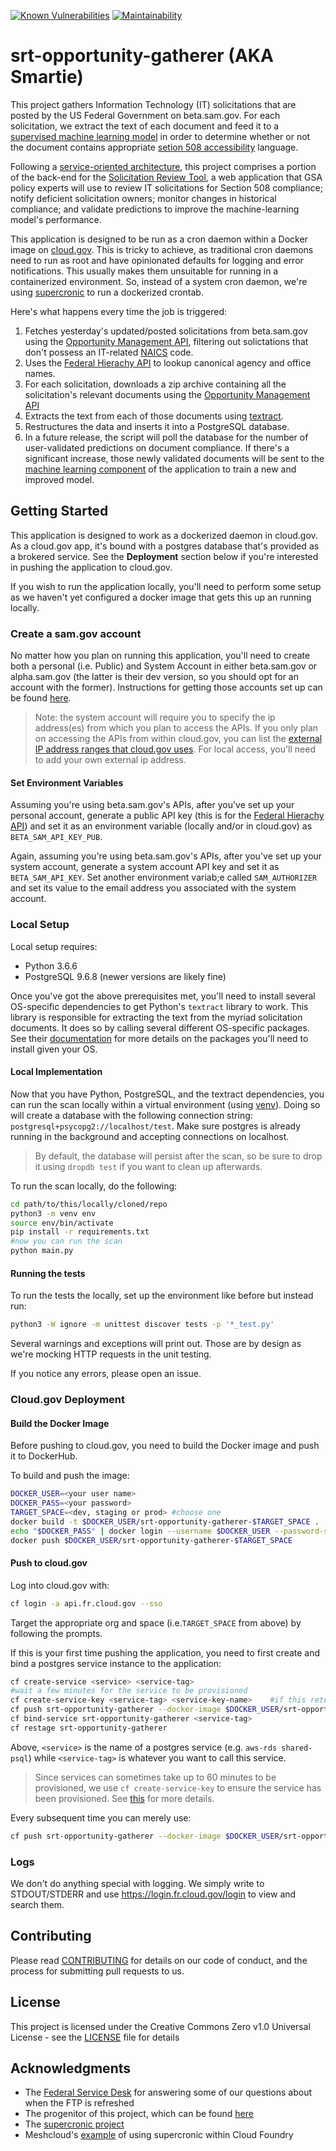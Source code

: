 [![Known Vulnerabilities](https://snyk.io/test/github/GSA/srt-opportunity-gatherer/badge.svg)](https://snyk.io/test/github/GSA/opportunity-gatherer)
[![Maintainability](https://api.codeclimate.com/v1/badges/08f7d22760fe258970d3/maintainability)](https://codeclimate.com/github/GSA/opportunity-gatherer/maintainability)

# srt-opportunity-gatherer (AKA Smartie)

This project gathers Information Technology (IT) solicitations that are posted by the US Federal Government on beta.sam.gov. For each solicitation, we extract the text of each document and feed it to a [supervised machine learning model](https://github.com/GSA/srt-ml) in order to determine whether or not the document contains appropriate [setion 508 accessibility](https://www.section508.gov/) language.

Following a [service-oriented architecture](https://en.wikipedia.org/wiki/Service-oriented_architecture), this project comprises a portion of the back-end for the [Solicitation Review Tool](https://github.com/GSA/srt-ui), a web application that GSA policy experts will use to review IT solicitations for Section 508 compliance; notify deficient solicitation owners; monitor changes in historical compliance; and validate predictions to improve the machine-learning model's performance.

This application is designed to be run as a cron daemon within a Docker image on [cloud.gov](https://cloud.gov/). This is tricky to achieve, as traditional cron daemons need to run as root and have opinionated defaults for logging and error notifications. This usually makes them unsuitable for running in a containerized environment. So, instead of a system cron daemon, we're using [supercronic](https://github.com/aptible/supercronic) to run a dockerized crontab. 

Here's what happens every time the job is triggered:
 1. Fetches yesterday's updated/posted solicitations from beta.sam.gov using the [Opportunity Management API](https://open.gsa.gov/api/opportunities-api/#get-list-of-opportunities), filtering out solictations that don't possess an IT-related [NAICS](https://www.census.gov/eos/www/naics/) code.
 2. Uses the [Federal Hierachy API](https://open.gsa.gov/api/fh-public-api/) to lookup canonical agency and office names. 
 3. For each solicitation, downloads a zip archive containing all the solicitation's relevant documents using the [Opportunity Management API](https://open.gsa.gov/api/opportunities-api/#download-all-attachments-as-zip-for-an-opportunity)
 4. Extracts the text from each of those documents using [textract](https://github.com/deanmalmgren/textract).
 5. Restructures the data and inserts it into a PostgreSQL database.
 6. In a future release, the script will poll the database for the number of user-validated predictions on document compliance. If there's a significant increase, those newly validated documents will be sent to the [machine learning component](https://github.com/GSA/srt-ml) of the application to train a new and improved model.

## Getting Started

This application is designed to work as a dockerized daemon in cloud.gov. As a cloud.gov app, it's bound with a postgres database that's provided as a brokered service. See the **Deployment** section below if you're interested in pushing the application to cloud.gov.

If you wish to run the application locally, you'll need to perform some setup as we haven't yet configured a docker image that gets this up an running locally.

### Create a sam.gov account

No matter how you plan on running this application, you'll need to create both a personal (i.e. Public) and System Account in either beta.sam.gov or alpha.sam.gov (the latter is their dev version, so you should opt for an account with the former). Instructions for getting those accounts set up can be found [here](https://open.gsa.gov/api/opportunities-api/#getting-started). 

> Note: the system account will require you to specify the ip address(es) from which you plan to access the APIs. If you only plan on accessing the APIs from within cloud.gov, you can list the [external IP address ranges that cloud.gov uses](https://cloud.gov/docs/apps/static-egress/#cloud-gov-egress-ranges). For local access, you'll need to add your own external ip address.

#### Set Environment Variables

Assuming you're using beta.sam.gov's APIs, after you've set up your personal account, generate a public API key (this is for the [Federal Hierachy API](https://open.gsa.gov/api/fh-public-api/)) and set it as an environment variable (locally and/or in cloud.gov) as `BETA_SAM_API_KEY_PUB`.

Again, assuming you're using beta.sam.gov's APIs, after you've set up your system account, generate a system account API key and set it as `BETA_SAM_API_KEY`. Set another environment variab;e called `SAM_AUTHORIZER` and set its value to the email address you associated with the system account.

### Local Setup

Local setup requires:
 - Python 3.6.6
 - PostgreSQL 9.6.8 (newer versions are likely fine)

 Once you've got the above prerequisites met, you'll need to install several OS-specific dependencies to get Python's `textract` library to work. This library is responsible for extracting the text from the myriad solicitation documents. It does so by calling several different OS-specific packages. See their [documentation](https://textract.readthedocs.io/en/stable/installation.html) for more details on the packages you'll need to install given your OS.

#### Local Implementation

Now that you have Python, PostgreSQL, and the textract dependencies, you can run the scan locally within a virtual environment (using [venv](https://docs.python.org/3.6/library/venv.html)). Doing so will create a database with the following connection string: `postgresql+psycopg2://localhost/test`. Make sure postgres is already running in the background and accepting connections on localhost.
 
> By default, the database will persist after the scan, so be sure to drop it using `dropdb test` if you want to clean up afterwards.

To run the scan locally, do the following:

```bash
cd path/to/this/locally/cloned/repo
python3 -m venv env
source env/bin/activate
pip install -r requirements.txt
#now you can run the scan
python main.py
```

#### Running the tests

To run the tests the locally, set up the environment like before but instead run:

```bash
python3 -W ignore -m unittest discover tests -p '*_test.py'
```

Several warnings and exceptions will print out. Those are by design as we're mocking HTTP requests in the unit testing.

If you notice any errors, please open an issue.

### Cloud.gov Deployment

#### Build the Docker Image

Before pushing to cloud.gov, you need to build the Docker image and push it to DockerHub.

To build and push the image:

```bash
DOCKER_USER=<your user name>
DOCKER_PASS=<your password>
TARGET_SPACE=<dev, staging or prod> #choose one
docker build -t $DOCKER_USER/srt-opportunity-gatherer-$TARGET_SPACE . 
echo "$DOCKER_PASS" | docker login --username $DOCKER_USER --password-stdin    
docker push $DOCKER_USER/srt-opportunity-gatherer-$TARGET_SPACE
```

#### Push to cloud.gov

Log into cloud.gov with:

```bash
cf login -a api.fr.cloud.gov --sso
```

Target the appropriate org and space (i.e.`TARGET_SPACE` from above) by following the prompts.

If this is your first time pushing the application, you need to first create and bind a postgres service instance to the application:

```bash
cf create-service <service> <service-tag>
#wait a few minutes for the service to be provisioned
cf create-service-key <service-tag> <service-key-name>    #if this returns an OK, then your service has been provisioned  
cf push srt-opportunity-gatherer --docker-image $DOCKER_USER/srt-opportunity-gatherer-$TARGET_SPACE
cf bind-service srt-opportunity-gatherer <service-tag>  
cf restage srt-opportunity-gatherer
```  

Above, `<service>` is the name of a postgres service (e.g. `aws-rds shared-psql`) while `<service-tag>` is whatever you want to call this service.

>Since services can sometimes take up to 60 minutes to be provisioned, we use `cf create-service-key` to ensure the service has been provisioned. See [this](https://cloud.gov/docs/services/relational-database/) for more details.


Every subsequent time you can merely use:

```bash
cf push srt-opportunity-gatherer --docker-image $DOCKER_USER/srt-opportunity-gatherer-$TARGET_SPACE
```

### Logs

We don't do anything special with logging. We simply write to STDOUT/STDERR and use https://login.fr.cloud.gov/login to view and search them.

## Contributing

Please read [CONTRIBUTING](https://github.com/GSA/opportunity-gatherer/blob/master/.github/CONTRIBUTING.MD) for details on our code of conduct, and the process for submitting pull requests to us.

## License

This project is licensed under the Creative Commons Zero v1.0 Universal License - see the [LICENSE](https://github.com/GSA/opportunity-gatherer/blob/master/.github/LICENSE) file for details

## Acknowledgments

 - The [Federal Service Desk](https://www.fsd.gov/fsd-gov/home.do) for answering some of our questions about when the FTP is refreshed
 - The progenitor of this project, which can be found [here](https://github.com/jtexnl/FBOProcurementScan)
 - The [supercronic project](https://github.com/aptible/supercronic)
 - Meshcloud's [example](https://github.com/Meshcloud/cf-cron) of using supercronic within Cloud Foundry
